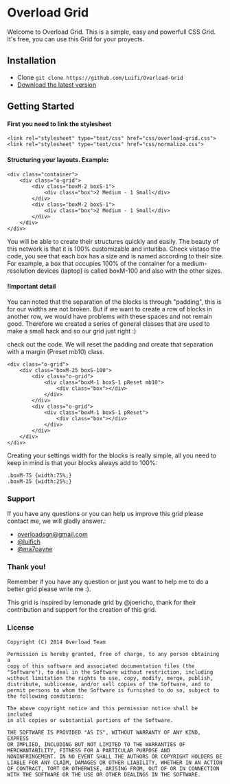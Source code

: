 # Overload Grid

Welcome to Overload Grid. This is a simple, easy and powerfull CSS Grid. It's free, you can use this Grid for your proyects.


## Installation

-   Clone `git clone https://github.com/Luifi/Overload-Grid`
-   [Download the latest version](https://github.com/.zip)



## Getting Started

#### First you need to link the stylesheet
```
<link rel="stylesheet" type="text/css" href="css/overload-grid.css">
<link rel="stylesheet" type="text/css" href="css/normalize.css">
```

#### Structuring your layouts. Example:
```
<div class="container">
    <div class="o-grid">
        <div class="boxM-2 boxS-1">
            <div class="box">2 Medium - 1 Small</div>
        </div>
        <div class="boxM-2 boxS-1">
            <div class="box">2 Medium - 1 Small</div>
        </div>
    </div>
</div>
```
You will be able to create their structures quickly and easily. The beauty of this network is that it is 100% customizable and intuitiba. Check vistaso the code, you see that each box has a size and is named according to their size. For example, a box that occupies 100% of the container for a medium-resolution devices (laptop) is called boxM-100 and also with the other sizes.

#### !Important detail
You can noted that the separation of the blocks is through "padding", this is for our widths are not broken. But if we want to create a row of blocks in another row, we would have problems with these spaces and not remain good. Therefore we created a series of general classes that are used to make a small hack and so our grid just right :)

check out the code. We will reset the padding and create that separation with a margin (Preset mb10) class.

```
<div class="o-grid">
    <div class="boxM-25 boxS-100">
        <div class="o-grid">
            <div class="boxM-1 boxS-1 pReset mb10">
                <div class="box"></div>
            </div>
        </div>
        <div class="o-grid">
            <div class="boxM-1 boxS-1 pReset">
                <div class="box"></div>
            </div>
        </div>
    </div>
</div>

```
Creating your settings width for the blocks is really simple, all you need to keep in mind is that your blocks always add to 100%:
```
.boxM-75 {width:75%;}
.boxM-25 {width:25%;}
```

### Support
If you have any questions or you can help us improve this grid please contact me, we will gladly answer.:

-   [overloadsgn@gmail.com](mailto:overloadsgnoverloadsgn@gmail.com)
-   [@luifich](http://twitter.com/luifich)
-   [@ma7payne](http://twitter.com/ma7payne)

### Thank you!
Remember if you have any question or just you want to help me to do a better grid please write me :).

This grid is inspired by lemonade grid by @joericho, thank for their contribution and support for the creation of this grid.


### License
```
Copyright (C) 2014 Overload Team

Permission is hereby granted, free of charge, to any person obtaining a
copy of this software and associated documentation files (the
"Software"), to deal in the Software without restriction, including
without limitation the rights to use, copy, modify, merge, publish,
distribute, sublicense, and/or sell copies of the Software, and to
permit persons to whom the Software is furnished to do so, subject to
the following conditions:

The above copyright notice and this permission notice shall be included
in all copies or substantial portions of the Software.

THE SOFTWARE IS PROVIDED "AS IS", WITHOUT WARRANTY OF ANY KIND, EXPRESS
OR IMPLIED, INCLUDING BUT NOT LIMITED TO THE WARRANTIES OF
MERCHANTABILITY, FITNESS FOR A PARTICULAR PURPOSE AND
NONINFRINGEMENT. IN NO EVENT SHALL THE AUTHORS OR COPYRIGHT HOLDERS BE
LIABLE FOR ANY CLAIM, DAMAGES OR OTHER LIABILITY, WHETHER IN AN ACTION
OF CONTRACT, TORT OR OTHERWISE, ARISING FROM, OUT OF OR IN CONNECTION
WITH THE SOFTWARE OR THE USE OR OTHER DEALINGS IN THE SOFTWARE.
```
